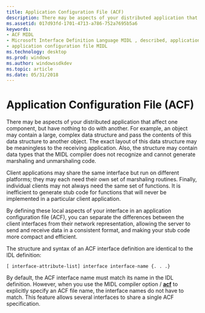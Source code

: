 ```yaml
---
title: Application Configuration File (ACF)
description: There may be aspects of your distributed application that affect one component, but have nothing to do with another.
ms.assetid: 017d93fd-1701-4713-a786-752a7695b5a6
keywords:
- ACF MIDL
- Microsoft Interface Definition Language MIDL , described, application configuration file
- application configuration file MIDL
ms.technology: desktop
ms.prod: windows
ms.author: windowssdkdev
ms.topic: article
ms.date: 05/31/2018
---
```


# Application Configuration File (ACF)

There may be aspects of your distributed application that affect one component, but have nothing to do with another. For example, an object may contain a large, complex data structure and pass the contents of this data structure to another object. The exact layout of this data structure may be meaningless to the receiving application. Also, the structure may contain data types that the MIDL compiler does not recognize and cannot generate marshaling and unmarshaling code.

Client applications may share the same interface but run on different platforms; they may each need their own set of marshaling routines. Finally, individual clients may not always need the same set of functions. It is inefficient to generate stub code for functions that will never be implemented in a particular client application.

By defining these local aspects of your interface in an application configuration file (ACF), you can separate the differences between the client interfaces from their network representation, allowing the server to send and receive data in a consistent format, and making your stub code more compact and efficient.

The structure and syntax of an ACF interface definition are identical to the IDL definition:

``` syntax
[ interface-attribute-list] interface interface-name {. . .}
```

By default, the ACF interface name must match its name in the IDL definition. However, when you use the MIDL compiler option / [**acf**](-acf.md) to explicitly specify an ACF file name, the interface names do not have to match. This feature allows several interfaces to share a single ACF specification.

 

 





